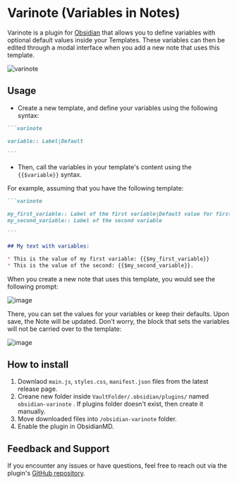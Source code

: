 # Varinote (Variables in Notes)

Varinote is a plugin for [Obsidian](https://obsidian.md) that allows you to define variables with optional default values inside your Templates. These variables can then be edited through a modal interface when you add a new note that uses this template.

![varinote](https://github.com/user-attachments/assets/75687446-d8ac-496c-a8f2-e78117868472)

## Usage
* Create a new template, and define your variables using the following syntax:

````markdown
```varinote

variable:: Label|Default

```
````
* Then, call the variables in your template's content using the `{{$variable}}` syntax. 

For example, assuming that you have the following template:

````markdown
```varinote

my_first_variable:: Label of the first variable|Default value for first variable
my_second_variable:: Label of the second variable

```

## My text with variables:

* This is the value of my first variable: {{$my_first_variable}}
* This is the value of the second: {{$my_second_variable}}.

````
When you create a new note that uses this template, you would see the following prompt:

![image](https://github.com/user-attachments/assets/e8aa6227-da59-4376-84fb-d6120ce647b4)

There, you can set the values for your variables or keep their defaults. Upon save, the Note will be updated. Don't worry, the block that sets the variables will not be carried over to the template:

![image](https://github.com/user-attachments/assets/cdc4a6af-9ac5-4997-9546-502c6040c699)


## How to install

1. Downlaod `main.js`, `styles.css`, `manifest.json` files from the latest release page.
2. Creane new folder inside `VaultFolder/.obsidian/plugins/` named  `obsidian-varinote` . If plugins folder doesn't exist, then create it manually. 
3. Move downloaded files into `/obsidian-varinote` folder. 
4. Enable the plugin in ObsidianMD. 

## Feedback and Support

If you encounter any issues or have questions, feel free to reach out via the plugin's [GitHub repository](https://github.com/gsarig/obsidian-varinote/).
